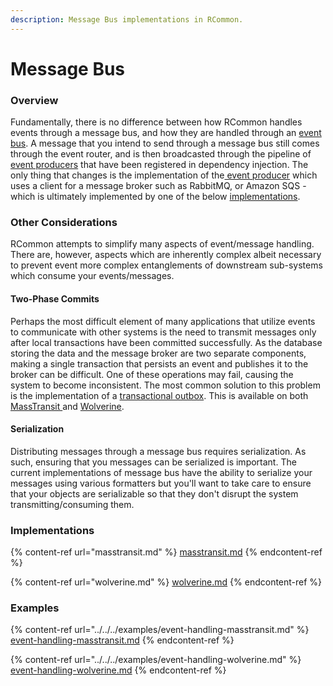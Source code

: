 ```yaml
---
description: Message Bus implementations in RCommon.
---
```


# Message Bus

### Overview

Fundamentally, there is no difference between how RCommon handles events through a message bus, and how they are handled through an [event bus](../event-bus/). A message that you intend to send through a message bus still comes through the event router, and is then broadcasted through the pipeline of [event producers](../../fundamentals/events/producers.md) that have been registered in dependency injection. The only thing that changes is the implementation of the[ event producer](../../fundamentals/events/producers.md) which uses a client for a message broker such as RabbitMQ, or Amazon SQS - which is ultimately implemented by one of the below [implementations](./#implementations).&#x20;

### Other Considerations

RCommon attempts to simplify many aspects of event/message handling. There are, however, aspects  which are inherently complex albeit necessary to prevent event more complex entanglements of downstream sub-systems which consume your events/messages.&#x20;

#### Two-Phase Commits

Perhaps the most difficult element of many applications that utilize events to communicate with other systems is the need to transmit messages only after local transactions have been committed successfully. As the database storing the data and the message broker are two separate components, making a single transaction that persists an event and publishes it to the broker can be difficult. One of these operations may fail, causing the system to become inconsistent. The most common solution to this problem is the implementation of a [transactional outbox](https://microservices.io/patterns/data/transactional-outbox.html). This is available on both [MassTransit ](https://masstransit.io/documentation/patterns/transactional-outbox)and [Wolverine](https://wolverine.netlify.app/guide/durability/).&#x20;

#### Serialization

Distributing messages through a message bus requires serialization. As such, ensuring that you messages can be serialized is important. The current implementations of message bus have the ability to serialize your messages using various formatters but you'll want to take care to ensure that your objects are serializable so that they don't disrupt the system transmitting/consuming them.&#x20;

### Implementations

{% content-ref url="masstransit.md" %}
[masstransit.md](masstransit.md)
{% endcontent-ref %}

{% content-ref url="wolverine.md" %}
[wolverine.md](wolverine.md)
{% endcontent-ref %}



### Examples

{% content-ref url="../../../examples/event-handling-masstransit.md" %}
[event-handling-masstransit.md](../../../examples/event-handling-masstransit.md)
{% endcontent-ref %}

{% content-ref url="../../../examples/event-handling-wolverine.md" %}
[event-handling-wolverine.md](../../../examples/event-handling-wolverine.md)
{% endcontent-ref %}
